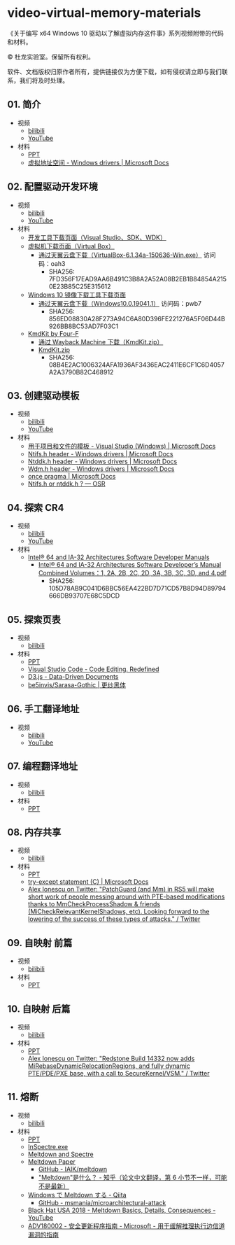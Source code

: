 # video-virtual-memory-materials
《关于编写 x64 Windows 10 驱动以了解虚拟内存这件事》系列视频附带的代码和材料。

© 杜龙实验室。保留所有权利。

软件、文档版权归原作者所有，提供链接仅为方便下载，如有侵权请立即与我们联系，我们将及时处理。

## 01. 简介
- 视频
  - [bilibili](https://www.bilibili.com/video/BV1cT411F7f4/)
  - [YouTube](https://youtu.be/JNY-7zWGhOg)
- 材料
  - [PPT](Resources/01.pptx)
  - [虚拟地址空间 - Windows drivers | Microsoft Docs](https://docs.microsoft.com/zh-cn/windows-hardware/drivers/gettingstarted/virtual-address-spaces)

## 02. 配置驱动开发环境
- 视频
  - [bilibili](https://www.bilibili.com/video/BV1wY4y1n77F/)
  - [YouTube](https://youtu.be/ywMCQYVThj4)
- 材料
    - [开发工具下载页面（Visual Studio、SDK、WDK）](https://docs.microsoft.com/zh-cn/windows-hardware/drivers/download-the-wdk)
    - [虚拟机下载页面（Virtual Box）](https://www.virtualbox.org/wiki/Downloads)
        - [通过天翼云盘下载（VirtualBox-6.1.34a-150636-Win.exe）](https://cloud.189.cn/web/share?code=n2mUJnueENfa) 访问码：oah3
            - SHA256: 7FD356F17EAD9AA6B491C3B8A2A52A08B2EB1B84854A2150E23B85C25E315612
    - [Windows 10 镜像下载工具下载页面](https://www.microsoft.com/zh-cn/software-download/windows10)
        - [通过天翼云盘下载（Windows10.0.19041.1）](https://cloud.189.cn/web/share?code=Mv6VF3JfYzqu) 访问码：pwb7
            - SHA256: 856ED08830A28F273A94C6A80D396FE221276A5F06D44B926BB8BC53AD7F03C1
    - [KmdKit by Four-F](http://four-f.narod.ru/)
        - [通过 Wayback Machine 下载（KmdKit.zip）](https://web.archive.org/web/20070327162529/http://www.freewebs.com/four-f/KmdKit/KmdKit.zip)
        - [KmdKit.zip](Resources/KmdKit.zip)
            - SHA256: 08B4E2AC1006324AFA1936AF3436EAC2411E6CF1C6D4057A2A3790B82C468912

## 03. 创建驱动模板
- 视频
  - [bilibili](https://www.bilibili.com/video/BV1FB4y1W7Z8/)
  - [YouTube](https://youtu.be/3moyxuQEOaQ)
- 材料
    - [用于项目和文件的模板 - Visual Studio (Windows) | Microsoft Docs](https://docs.microsoft.com/zh-cn/visualstudio/ide/creating-project-and-item-templates?view=vs-2022)
    - [Ntifs.h header - Windows drivers | Microsoft Docs](https://docs.microsoft.com/zh-cn/windows-hardware/drivers/ddi/ntifs/)
    - [Ntddk.h header - Windows drivers | Microsoft Docs](https://docs.microsoft.com/zh-cn/windows-hardware/drivers/ddi/ntddk/)
    - [Wdm.h header - Windows drivers | Microsoft Docs](https://docs.microsoft.com/zh-cn/windows-hardware/drivers/ddi/wdm/)
    - [once pragma | Microsoft Docs](https://docs.microsoft.com/zh-cn/cpp/preprocessor/once?view=msvc-170)
    - [Ntifs.h or ntddk.h ? — OSR](https://community.osr.com/discussion/283630/ntifs-h-or-ntddk-h)

## 04. 探索 CR4
- 视频
  - [bilibili](https://www.bilibili.com/video/BV1Ar4y1E7TH/)
  - [YouTube](https://youtu.be/IOmyMX6ZZy4)
- 材料
    - [Intel® 64 and IA-32 Architectures Software Developer Manuals ](https://www.intel.com/content/www/us/en/developer/articles/technical/intel-sdm.html)
        - [Intel® 64 and IA-32 Architectures Software Developer’s Manual Combined Volumes：1, 2A, 2B, 2C, 2D, 3A, 3B, 3C, 3D, and 4.pdf](Resources/Intel%C2%AE%2064%20and%20IA-32%20Architectures%20Software%20Developer%E2%80%99s%20Manual%20Combined%20Volumes%EF%BC%9A1,%202A,%202B,%202C,%202D,%203A,%203B,%203C,%203D,%20and%204.pdf)
            - SHA256: 105D78AB9C041D6BBC56EA422BD7D71CD57B8D94D89794666DB93707E68C5DCD

## 05. 探索页表
- 视频
  -  [bilibili](https://www.bilibili.com/video/BV1vG411b7ep/)
- 材料
  - [PPT](Resources/05.pptx)
  - [Visual Studio Code - Code Editing. Redefined](https://code.visualstudio.com/)
  - [D3.js - Data-Driven Documents](https://d3js.org/)
  - [be5invis/Sarasa-Gothic | 更纱黑体](https://github.com/be5invis/Sarasa-Gothic)
  
## 06. 手工翻译地址
- 视频
  - [bilibili](https://www.bilibili.com/video/BV1iv4y1F78U/)
  - [YouTube](https://youtu.be/eepRnrliDhY)

## 07. 编程翻译地址
- 视频
  -  [bilibili](https://www.bilibili.com/video/BV1QN4y1G7zv/)
- 材料
  - [PPT](Resources/07.pptx)

## 08. 内存共享
- 视频
  -  [bilibili](https://www.bilibili.com/video/BV1MN4y1c7nX/)
- 材料
  - [PPT](Resources/08.pptx)
  - [try-except statement (C) | Microsoft Docs](https://docs.microsoft.com/zh-cn/cpp/c-language/try-except-statement-c)
  - [Alex Ionescu on Twitter: "PatchGuard (and Mm) in RS5 will make short work of people messing around with PTE-based modifications thanks to MmCheckProcessShadow &amp; friends (MiCheckRelevantKernelShadows, etc). Looking forward to the lowering of the success of these types of attacks." / Twitter](https://twitter.com/aionescu/status/992260939574534144)

## 09. 自映射 前篇
- 视频
  - [bilibili](https://www.bilibili.com/video/BV1iY4y1T7F2/)
- 材料
  - [PPT](Resources/09.pptx)

## 10. 自映射 后篇
- 视频
  - [bilibili](https://www.bilibili.com/video/BV1k14y1s7Aw/)
- 材料
  - [PPT](Resources/10.pptx)
  - [Alex Ionescu on Twitter: "Redstone Build 14332 now adds MiRebaseDynamicRelocationRegions, and fully dynamic PTE/PDE/PXE base, with a call to SecureKernel/VSM." / Twitter](https://twitter.com/aionescu/status/725388108187852800)

## 11. 熔断
- 视频
  - [bilibili](https://www.bilibili.com/video/BV1qV4y1T7Gz/)
- 材料
  - [PPT](Resources/11.pptx)
  - [InSpectre.exe](https://www.grc.com/inspectre.htm)
  - [Meltdown and Spectre](https://meltdownattack.com/)
  - [Meltdown Paper](https://meltdownattack.com/meltdown.pdf)
      - [GitHub - IAIK/meltdown](https://github.com/IAIK/meltdown)
      - ["Meltdown"是什么？ - 知乎（论文中文翻译，第 6 小节不一样，可能不是最新）](https://zhuanlan.zhihu.com/p/33621030)
  - [Windows で Meltdown する - Qiita](https://qiita.com/msmania/items/794e3dbe82db86c4c4e6)
      - [GitHub - msmania/microarchitectural-attack](https://github.com/msmania/microarchitectural-attack)
  - [Black Hat USA 2018 - Meltdown Basics, Details, Consequences - YouTube](https://www.youtube.com/watch?v=Njgoed0lv0A)
  - [ADV180002 - 安全更新程序指南 - Microsoft - 用于缓解推理执行边信道漏洞的指南](https://msrc.microsoft.com/update-guide/zh-cn/vulnerability/ADV180002)
